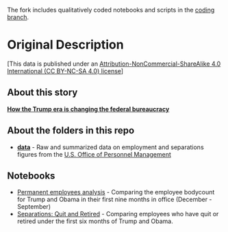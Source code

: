 The fork includes qualitatively coded notebooks and scripts in the [coding branch](https://github.com/swkasica/federal_employees_trump_2017/tree/coding).

# Original Description

[This data is published under an [Attribution-NonCommercial-ShareAlike 4.0 International (CC BY-NC-SA 4.0) license](https://creativecommons.org/licenses/by-nc-sa/4.0/)]

## About this story

**[How the Trump era is changing the federal bureaucracy](https://www.washingtonpost.com/politics/how-the-trump-era-is-changing-the-federal-bureaucracy/2017/12/30/8d5149c6-daa7-11e7-b859-fb0995360725_story.html)**

## About the folders in this repo

* **[data](data)** - Raw and summarized data on employment and separations figures from the [U.S. Office of Personnel Management](https://www.fedscope.opm.gov/)

## Notebooks

* [Permanent employees analysis](http://wpinvestigative.github.io/federal_employees_trump_2017/employment.html) - Comparing the employee bodycount for Trump and Obama in their first nine months in office (December - September)
* [Separations: Quit and Retired](http://wpinvestigative.github.io/federal_employees_2017/separations.html) - Comparing employees who have quit or retired under the first six months of Trump and Obama.
